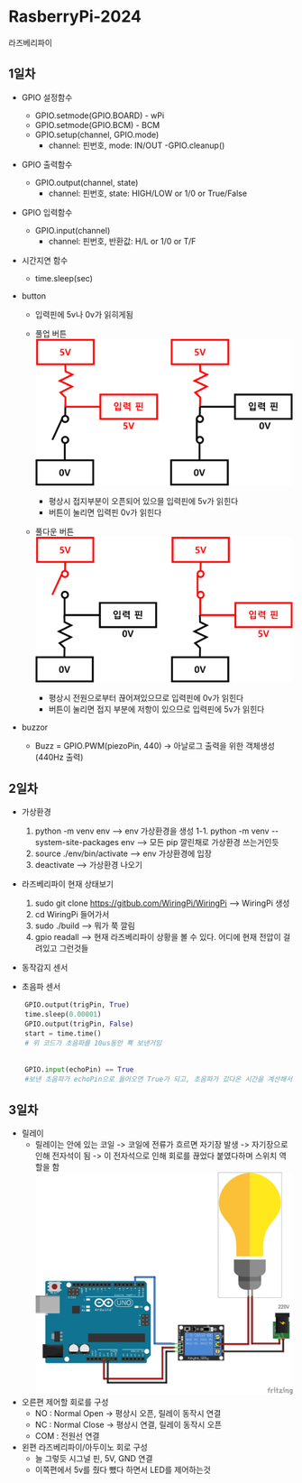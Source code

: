 # RasberryPi-2024
라즈베리파이

## 1일차
- GPIO 설정함수
    - GPIO.setmode(GPIO.BOARD) - wPi
    - GPIO.setmode(GPIO.BCM) - BCM
    - GPIO.setup(channel, GPIO.mode)
        - channel: 핀번호, mode: IN/OUT
    -GPIO.cleanup()
- GPIO 출력함수
    - GPIO.output(channel, state)
        - channel: 핀번호, state: HIGH/LOW or 1/0 or True/False

- GPIO 입력함수
    - GPIO.input(channel)
        - channel: 핀번호, 반환값: H/L or 1/0 or T/F

- 시간지연 함수
    - time.sleep(sec)

- button
    - 입력핀에 5v나 0v가 읽히게됨

    - 풀업 버튼
        ![PullUp](https://raw.githubusercontent.com/inje98/RasberryPi-2024/main/image/PullUp.png)

        - 평상시 접지부분이 오픈되어 있으믈 입력핀에 5v가 읽힌다
        - 버튼이 눌리면 입력핀 0v가 읽힌다


    - 풀다운 버튼
        ![PullDown](https://raw.githubusercontent.com/inje98/RasberryPi-2024/main/image/PullDown.png)

        - 평상시 전원으로부터 끊어져있으므로 입력핀에 0v가 읽힌다
        - 버튼이 눌리면 접지 부분에 저항이 있으므로 입력핀에 5v가 읽힌다

- buzzor
    - Buzz = GPIO.PWM(piezoPin, 440) -> 아날로그 출력을 위한 객체생성(440Hz 출력)

## 2일차
- 가상환경
    1. python -m venv env --> env 가상환경을 생성
    1-1.  python -m venv --system-site-packages env --> 모든 pip 깔린채로 가상환경 쓰는거인듯
    2. source ./env/bin/activate  --> env 가상환경에 입장
    3. deactivate --> 가상환경 나오기

- 라즈베리파이 현재 상태보기
    1. sudo git clone https://gitbub.com/WiringPi/WiringPi  --> WiringPi 생성
    2. cd WiringPi 들어가서
    3. sudo ./build --> 뭐가 쭉 깔림
    4. gpio readall --> 현재 라즈베리파이 상황을 볼 수 있다. 어디에 현재 전압이 걸려있고 그런것들

- 동작감지 센서
- 초음파 센서
``` python
    GPIO.output(trigPin, True)
	time.sleep(0.00001)
	GPIO.output(trigPin, False)
	start = time.time()
    # 위 코드가 초음파를 10us동안 뾱 보낸거임
     
```
``` python
    GPIO.input(echoPin) == True
    #보낸 초음파가 echoPin으로 들어오면 True가 되고, 초음파가 갔다온 시간을 계산해서 반환하는 함수를 만들어서, 그 값으로 무언가를 제어
```

## 3일차
- 릴레이
    - 릴레이는 안에 있는 코일 -> 코일에 전류가 흐르면 자기장 발생 -> 자기장으로 인해 전자석이 됨 -> 이 전자석으로 인해 회로를 끊었다 붙였다하며 스위치 역할을 함
![relay](https://raw.githubusercontent.com/inje98/RasberryPi-2024/main/image/relay.jpg)
- 오른편 제어할 회로를 구성
    - NO : Normal Open -> 평상시 오픈, 릴레이 동작시 연결
    - NC : Normal Close -> 평상시 연결, 릴레이 동작시 오픈
    - COM : 전원선 연결
- 왼편 라즈베리파이/아두이노 회로 구성
    - 늘 그렇듯 시그널 핀, 5V, GND 연결
    - 이쪽편에서 5v를 줬다 뺐다 하면서 LED를 제어하는것